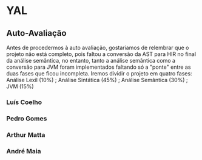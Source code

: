 # YAL

## Auto-Avaliação

Antes de procedermos à auto avaliação, gostariamos de relembrar que o projeto não está completo, pois faltou a conversão da AST para HIR no final da análise semântica, no entanto, tanto a análise semântica como a conversão para JVM foram implementados faltando só a "ponte" entre as duas fases que ficou incompleta.
Iremos dividir o projeto em quatro fases: Análise Lexil (10%) ; Análise Sintática (45%) ; Análise Semântica (30%) ; JVM (15%)

### Luís Coelho

### Pedro Gomes

### Arthur Matta

### André Maia
